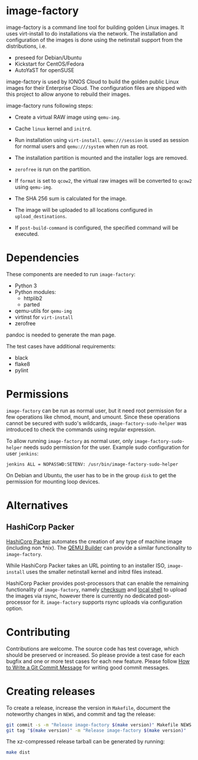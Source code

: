image-factory
=============

image-factory is a command line tool for building golden Linux images. It uses
virt-install to do installations via the network. The installation and
configuration of the images is done using the netinstall support from the
distributions, i.e.

* preseed for Debian/Ubuntu
* Kickstart for CentOS/Fedora
* AutoYaST for openSUSE

image-factory is used by IONOS Cloud to build the golden public Linux images
for their Enterprise Cloud. The configuration files are shipped with this
project to allow anyone to rebuild their images.

image-factory runs following steps:

* Create a virtual RAW image using `qemu-img`.

* Cache `linux` kernel and `initrd`.

* Run installation using `virt-install`. `qemu:///session` is used as session
for normal users and `qemu:///system` when run as root.

* The installation partition is mounted and the installer logs are removed.

* `zerofree` is run on the partition.

* If `format` is set to `qcow2`, the virtual raw images will be converted
to `qcow2` using `qemu-img`.

* The SHA 256 sum is calculated for the image.

* The image will be uploaded to all locations configured in
`upload_destinations`.

* If `post-build-command` is configured, the specified command will be
executed.

Dependencies
============

These components are needed to run `image-factory`:

* Python 3
* Python modules:
  * httplib2
  * parted
* qemu-utils for `qemu-img`
* virtinst for `virt-install`
* zerofree

pandoc is needed to generate the man page.

The test cases have additional requirements:

* black
* flake8
* pylint

Permissions
===========

`image-factory` can be run as normal user, but it need root permission for a
few operations like chmod, mount, and umount. Since these operations cannot be
secured with sudo's wildcards, `image-factory-sudo-helper` was introduced to
check the commands using regular expression.

To allow running `image-factory` as normal user, only
`image-factory-sudo-helper` needs sudo permission for the user. Example sudo
configuration for user `jenkins`:

```
jenkins ALL = NOPASSWD:SETENV: /usr/bin/image-factory-sudo-helper
```

On Debian and Ubuntu, the user has to be in the group `disk` to get the
permission for mounting loop devices.

Alternatives
============

HashiCorp Packer
----------------

[HashiCorp Packer](https://www.packer.io/) automates the creation of any type
of machine image (including non *nix). The
[QEMU Builder](https://www.packer.io/docs/builders/qemu) can provide a similar
functionality to `image-factory`.

While HashiCorp Packer takes an URL pointing to an installer ISO,
`image-install` uses the smaller netinstall kernel and initrd files instead.

HashiCorp Packer provides post-processors that can enable the remaining
functionality of `image-factory`, namely
[checksum](https://www.packer.io/docs/post-processors/checksum) and
[local shell](https://www.packer.io/docs/post-processors/shell-local) to upload
the images via rsync, however there is currently no dedicated post-processor
for it. `image-factory` supports rsync uploads via configuration option.

Contributing
============

Contributions are welcome. The source code has test coverage, which should be
preserved or increased. So please provide a test case for each bugfix and one
or more test cases for each new feature. Please follow
[How to Write a Git Commit Message](https://chris.beams.io/posts/git-commit/)
for writing good commit messages.

Creating releases
=================

To create a release, increase the version in `Makefile`, document the
noteworthy changes in `NEWS`, and commit and tag the release:

```sh
git commit -s -m "Release image-factory $(make version)" Makefile NEWS
git tag "$(make version)" -m "Release image-factory $(make version)"
```

The xz-compressed release tarball can be generated by running:
```sh
make dist
```
